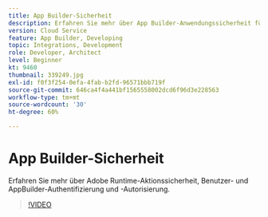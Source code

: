 ```yaml
---
title: App Builder-Sicherheit
description: Erfahren Sie mehr über App Builder-Anwendungssicherheit für AEM as a Cloud Service.
version: Cloud Service
feature: App Builder, Developing
topic: Integrations, Development
role: Developer, Architect
level: Beginner
kt: 9460
thumbnail: 339249.jpg
exl-id: f0f3f254-0efa-4fab-b2fd-96571bbb719f
source-git-commit: 646ca4f4a441bf1565558002dcd6f96d3e228563
workflow-type: tm+mt
source-wordcount: '30'
ht-degree: 60%

---
```


# App Builder-Sicherheit

Erfahren Sie mehr über Adobe Runtime-Aktionssicherheit, Benutzer- und AppBuilder-Authentifizierung und -Autorisierung.

>[!VIDEO](https://video.tv.adobe.com/v/339249/?quality=12&learn=on)
